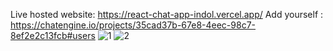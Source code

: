 Live hosted website: https://react-chat-app-indol.vercel.app/
Add yourself : https://chatengine.io/projects/35cad37b-67e8-4eec-98c7-8ef2e2c13fcb#users
![1](https://github.com/zaydhassan/React-Chat-App/assets/93902571/33ac18c9-dfa5-41af-8017-5a8755dd4c8c)
![2](https://github.com/zaydhassan/React-Chat-App/assets/93902571/41deb1c5-90e4-4e83-ad44-22e6731c246b)

